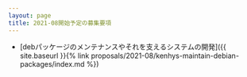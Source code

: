 ```yaml
---
layout: page
title: 2021-08開始予定の募集要項
---
```


  * [debパッケージのメンテナンスやそれを支えるシステムの開発]({{ site.baseurl }}{% link proposals/2021-08/kenhys-maintain-debian-packages/index.md %})
